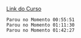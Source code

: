 ﻿[Link do Curso](https://www.youtube.com/watch?v=t8ane4BDyC8)

`Parou no Momento 00:55:51` </br>
`Parou no Momento 01:11:30` </br>
`Parou no Momento 01:42:27` </br>
